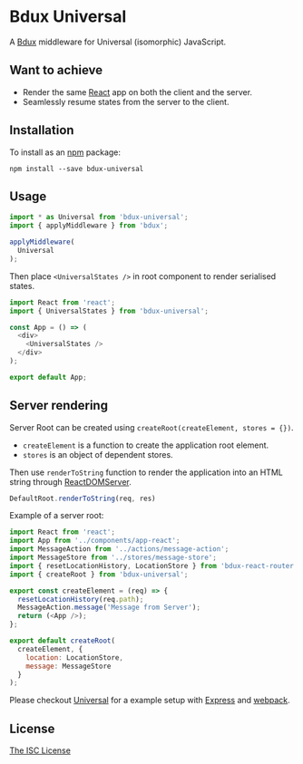 # Bdux Universal

A [Bdux](https://github.com/Intai/bdux) middleware for Universal (isomorphic) JavaScript.

## Want to achieve
- Render the same [React](https://facebook.github.io/react/) app on both the client and the server.
- Seamlessly resume states from the server to the client.

## Installation
To install as an [npm](https://www.npmjs.com/) package:
```
npm install --save bdux-universal
```

## Usage
``` javascript
import * as Universal from 'bdux-universal';
import { applyMiddleware } from 'bdux';

applyMiddleware(
  Universal
);
```
Then place `<UniversalStates />` in root component to render serialised states.
``` javascript
import React from 'react';
import { UniversalStates } from 'bdux-universal';

const App = () => (
  <div>
    <UniversalStates />
  </div>
);

export default App;
```

## Server rendering
Server Root can be created using `createRoot(createElement, stores = {})`.
- `createElement` is a function to create the application root element.
- `stores` is an object of dependent stores.

Then use `renderToString` function to render the application into an HTML string through [ReactDOMServer](https://facebook.github.io/react/docs/top-level-api.html#reactdomserver.rendertostring).
``` javascript
DefaultRoot.renderToString(req, res)
```

Example of a server root:
``` javascript
import React from 'react';
import App from '../components/app-react';
import MessageAction from '../actions/message-action';
import MessageStore from '../stores/message-store';
import { resetLocationHistory, LocationStore } from 'bdux-react-router';
import { createRoot } from 'bdux-universal';

export const createElement = (req) => {
  resetLocationHistory(req.path);
  MessageAction.message('Message from Server');
  return (<App />);
};

export default createRoot(
  createElement, {
    location: LocationStore,
    message: MessageStore
  }
);
```
Please checkout [Universal](https://github.com/Intai/bdux-examples/tree/master/universal) for a example setup with [Express](http://expressjs.com/) and [webpack](https://webpack.github.io/).

## License
[The ISC License](./LICENSE.md)
